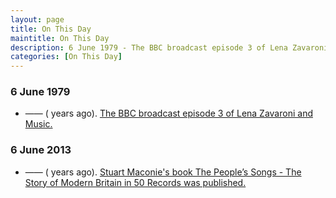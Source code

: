```yaml
---
layout: page
title: On This Day
maintitle: On This Day
description: 6 June 1979 - The BBC broadcast episode 3 of Lena Zavaroni and Music. 2013 - Stuart Maconie's book The People’s Songs - The Story of Modern Britain in 50 Records was published.
categories: [On This Day]
---
```


### 6 June 1979
* —— (<span id="age1"></span> years ago). [The BBC broadcast episode 3 of Lena Zavaroni and Music.](/bbc%20one/lena%20zavaroni%20and%20music/1979/06/06/lena-zavaroni-and-music.html)

### 6 June 2013
* —— (<span id="age"></span> years ago). [Stuart Maconie's book The People’s Songs - The Story of Modern Britain in 50 Records was published.](/books/2013/06/06/the-peoples-songs.html)

<!-- Script for calculating number of years ago -->
<script>
var dob = '19790606';
var year = Number(dob.substr(0, 4));
var month = Number(dob.substr(4, 2)) - 1;
var day = Number(dob.substr(6, 2));
var today = new Date();
var age1 = today.getFullYear() - year;
if (today.getMonth() < month || (today.getMonth() == month && today.getDate() < day)) {
age1--;
}
document.getElementById("age1").innerHTML=age1;

var dob = '20130606';
var year = Number(dob.substr(0, 4));
var month = Number(dob.substr(4, 2)) - 1;
var day = Number(dob.substr(6, 2));
var today = new Date();
var age2 = today.getFullYear() - year;
if (today.getMonth() < month || (today.getMonth() == month && today.getDate() < day)) {
age2--;
}
document.getElementById("age2").innerHTML=age2;
</script>

